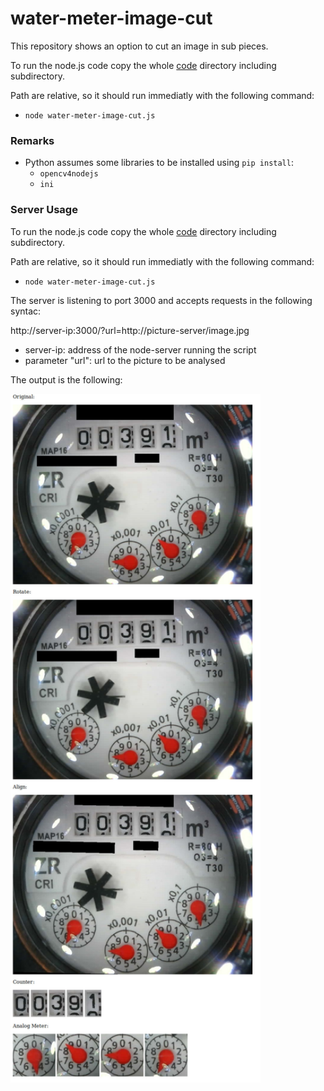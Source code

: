 # water-meter-image-cut
 
This repository shows an option to cut an image in sub pieces. 

To run the node.js code copy the whole [code](code) directory including subdirectory.

Path are relative, so it should run immediatly with the following command:
* `node water-meter-image-cut.js`

### Remarks
* Python assumes some libraries to be installed using `pip install`:
	* `opencv4nodejs`
	* `ini`
	
### Server Usage

To run the node.js code copy the whole [code](code) directory including subdirectory.

Path are relative, so it should run immediatly with the following command:
* `node water-meter-image-cut.js`



The server is listening to port 3000 and accepts requests in the following syntac:

http://server-ip:3000/?url=http://picture-server/image.jpg

* server-ip: address of the node-server running the script
* parameter "url": url to the picture to be analysed 

The output is the following:

   <img src="./images/server_output.jpg" width="400">
   


